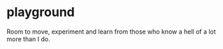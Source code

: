playground
==========

Room to move, experiment and learn from those who know a hell of a lot more than I do.
